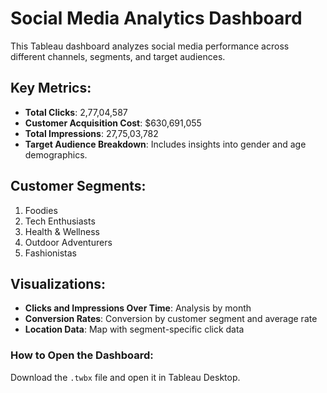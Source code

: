 # Social Media Analytics Dashboard

This Tableau dashboard analyzes social media performance across different channels, segments, and target audiences. 

## Key Metrics:
- **Total Clicks**: 2,77,04,587 
- **Customer Acquisition Cost**: $630,691,055 
- **Total Impressions**: 27,75,03,782 
- **Target Audience Breakdown**: Includes insights into gender and age demographics.

## Customer Segments:
1. Foodies
2. Tech Enthusiasts
3. Health & Wellness
4. Outdoor Adventurers
5. Fashionistas

## Visualizations:
- **Clicks and Impressions Over Time**: Analysis by month
- **Conversion Rates**: Conversion by customer segment and average rate
- **Location Data**: Map with segment-specific click data

### How to Open the Dashboard:
Download the `.twbx` file and open it in Tableau Desktop.

